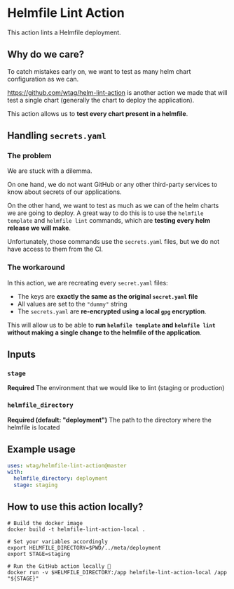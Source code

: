 # Helmfile Lint Action

This action lints a Helmfile deployment.

## Why do we care?

To catch mistakes early on, we want to test as many helm chart configuration as we can.

https://github.com/wtag/helm-lint-action is another action we made that will test a single chart (generally the chart to deploy the application).

This action allows us to **test every chart present in a helmfile**.

## Handling `secrets.yaml`

### The problem

We are stuck with a dilemma.

On one hand, we do not want GitHub or any other third-party services to know about secrets of our applications.

On the other hand, we want to test as much as we can of the helm charts we are going to deploy. A great way to do this is to use the `helmfile template` and `helmfile lint` commands, which are **testing every helm release we will make**.

Unfortunately, those commands use the `secrets.yaml` files, but we do not have access to them from the CI.

### The workaround

In this action, we are recreating every `secret.yaml` files:

- The keys are **exactly the same as the original `secret.yaml` file**
- All values are set to the `"dummy"` string
- The `secrets.yaml` are **re-encrypted using a local `gpg` encryption**.

This will allow us to be able to **run `helmfile template` and `helmfile lint` without making a single change to the helmfile of the application**.

## Inputs

### `stage`

**Required** The environment that we would like to lint (staging or production)

### `helmfile_directory`

**Required (default: "deployment")** The path to the directory where the helmfile is located

## Example usage

```yaml
uses: wtag/helmfile-lint-action@master
with:
  helmfile_directory: deployment
  stage: staging
```

## How to use this action locally?

```shell
# Build the docker image
docker build -t helmfile-lint-action-local .

# Set your variables accordingly
export HELMFILE_DIRECTORY=$PWD/../meta/deployment
export STAGE=staging

# Run the GitHub action locally 🎉
docker run -v $HELMFILE_DIRECTORY:/app helmfile-lint-action-local /app "${STAGE}"
```
